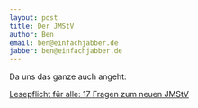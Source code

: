 ```yaml
---
layout: post
title: Der JMStV
author: Ben
email: ben@einfachjabber.de
jabber: ben@einfachjabber.de
---
```


Da uns das ganze auch angeht:

[Lesepflicht für alle: 17 Fragen zum neuen JMStV](http://t3n.de/news/neuer-jmstv-286977/ "Lesepflicht für alle: 17 Fragen zum neuen JMStV - t3n.de")
